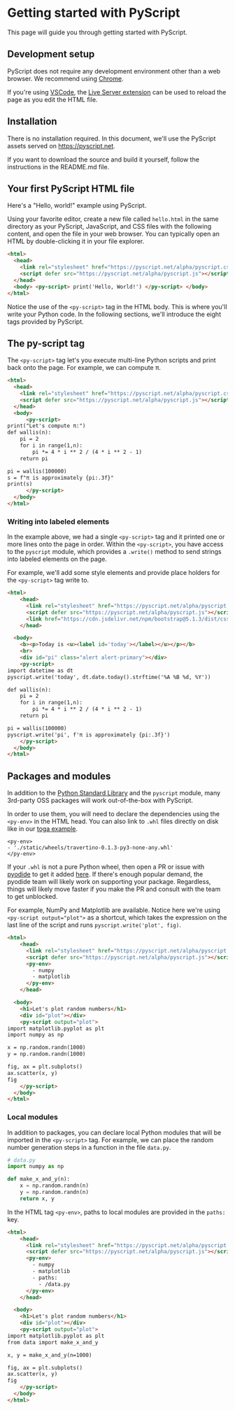 # Getting started with PyScript

This page will guide you through getting started with PyScript.

## Development setup

PyScript does not require any development environment other
than a web browser. We recommend using [Chrome](https://www.google.com/chrome/).

If you're using [VSCode](https://code.visualstudio.com/), the
[Live Server extension](https://marketplace.visualstudio.com/items?itemName=ritwickdey.LiveServer)
can be used to reload the page as you edit the HTML file.

## Installation

There is no installation required. In this document, we'll use
the PyScript assets served on https://pyscript.net.

If you want to download the source and build it yourself, follow
the instructions in the README.md file.

## Your first PyScript HTML file

Here's a "Hello, world!" example using PyScript.

Using your favorite editor, create a new file called `hello.html` in
the same directory as your PyScript, JavaScript, and CSS files with the
following content, and open the file in your web browser. You can typically
open an HTML by double-clicking it in your file explorer.

```html
<html>
  <head>
    <link rel="stylesheet" href="https://pyscript.net/alpha/pyscript.css" />
    <script defer src="https://pyscript.net/alpha/pyscript.js"></script>
  </head>
  <body> <py-script> print('Hello, World!') </py-script> </body>
</html>
```

Notice the use of the `<py-script>` tag in the HTML body. This
is where you'll write your Python code. In the following sections, we'll
introduce the eight tags provided by PyScript.

## The py-script tag

The `<py-script>` tag let's you execute multi-line Python scripts and
print back onto the page. For example, we can compute π.

```html
<html>
  <head>
    <link rel="stylesheet" href="https://pyscript.net/alpha/pyscript.css" />
    <script defer src="https://pyscript.net/alpha/pyscript.js"></script>
  </head>
  <body>
      <py-script>
print("Let's compute π:")
def wallis(n):
    pi = 2
    for i in range(1,n):
        pi *= 4 * i ** 2 / (4 * i ** 2 - 1)
    return pi

pi = wallis(100000)
s = f"π is approximately {pi:.3f}"
print(s)
      </py-script>
  </body>
</html>
```

### Writing into labeled elements

In the example above, we had a single `<py-script>` tag and it printed
one or more lines onto the page in order. Within the `<py-script>`, you
have access to the `pyscript` module, which provides a `.write()` method
to send strings into labeled elements on the page.

For example, we'll add some style elements and provide place holders for
the `<py-script>` tag write to.

```html
<html>
    <head>
      <link rel="stylesheet" href="https://pyscript.net/alpha/pyscript.css" />
      <script defer src="https://pyscript.net/alpha/pyscript.js"></script>
      <link href="https://cdn.jsdelivr.net/npm/bootstrap@5.1.3/dist/css/bootstrap.min.css" rel="stylesheet" crossorigin="anonymous">
    </head>

  <body>
    <b><p>Today is <u><label id='today'></label></u></p></b>
    <br>
    <div id="pi" class="alert alert-primary"></div>
    <py-script>
import datetime as dt
pyscript.write('today', dt.date.today().strftime('%A %B %d, %Y'))

def wallis(n):
    pi = 2
    for i in range(1,n):
        pi *= 4 * i ** 2 / (4 * i ** 2 - 1)
    return pi

pi = wallis(100000)
pyscript.write('pi', f'π is approximately {pi:.3f}')
    </py-script>
  </body>
</html>
```

## Packages and modules

In addition to the [Python Standard Library](https://docs.python.org/3/library/) and
the `pyscript` module, many 3rd-party OSS packages will work out-of-the-box with PyScript.

In order to use them, you will need to declare the dependencies using the `<py-env>` in the
HTML head. You can also link to `.whl` files directly on disk like in our [toga example](https://github.com/pyscript/pyscript/blob/main/pyscriptjs/examples/toga/freedom.html).

```
<py-env>
- './static/wheels/travertino-0.1.3-py3-none-any.whl'
</py-env>
```

If your `.whl` is not a pure Python wheel, then open a PR or issue with [pyodide](https://github.com/pyodide/pyodide) to get it added [here](https://github.com/pyodide/pyodide/tree/main/packages). 
If there's enough popular demand, the pyodide team will likely work on supporting your package. Regardless, things will likely move faster if you make the PR and consult with the team to get unblocked.

For example, NumPy and Matplotlib are available. Notice here we're using `<py-script output="plot">`
as a shortcut, which takes the expression on the last line of the script and runs `pyscript.write('plot', fig)`.


```html
<html>
    <head>
      <link rel="stylesheet" href="https://pyscript.net/alpha/pyscript.css" />
      <script defer src="https://pyscript.net/alpha/pyscript.js"></script>
      <py-env>
        - numpy
        - matplotlib
      </py-env>
    </head>

  <body>
    <h1>Let's plot random numbers</h1>
    <div id="plot"></div>
    <py-script output="plot">
import matplotlib.pyplot as plt
import numpy as np

x = np.random.randn(1000)
y = np.random.randn(1000)

fig, ax = plt.subplots()
ax.scatter(x, y)
fig
    </py-script>
  </body>
</html>
```

### Local modules

In addition to packages, you can declare local Python modules that will
be imported in the `<py-script>` tag. For example, we can place the random
number generation steps in a function in the file `data.py`.

```python
# data.py
import numpy as np

def make_x_and_y(n):
    x = np.random.randn(n)
    y = np.random.randn(n)
    return x, y
```

In the HTML tag `<py-env>`, paths to local modules are provided in the
`paths:` key.

```html
<html>
    <head>
      <link rel="stylesheet" href="https://pyscript.net/alpha/pyscript.css" />
      <script defer src="https://pyscript.net/alpha/pyscript.js"></script>
      <py-env>
        - numpy
        - matplotlib
        - paths:
          - /data.py
      </py-env>
    </head>

  <body>
    <h1>Let's plot random numbers</h1>
    <div id="plot"></div>
    <py-script output="plot">
import matplotlib.pyplot as plt
from data import make_x_and_y

x, y = make_x_and_y(n=1000)

fig, ax = plt.subplots()
ax.scatter(x, y)
fig
    </py-script>
  </body>
</html>
```
